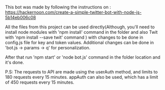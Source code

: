 This bot was made by following the instructions on :
https://hackernoon.com/create-a-simple-twitter-bot-with-node-js-5b14eb006c08

All the files from this project can be used directly(Although, you'll need to install node modules with 'npm install' command in the folder and also Twit with 'npm install --save twit' command ) with changes to be done in config.js file for key and token values.
Additional changes can be done in 'bot.js -> params -> q' for personalization.  

After that run 'npm start' or 'node bot.js' command in the folder location and it's done.

P.S: The requests to API are made using the userAuth method, and limits to 180 requests every 15 minutes. appAuth can also be used, which has a limit of 450 requests every 15 minutes.
